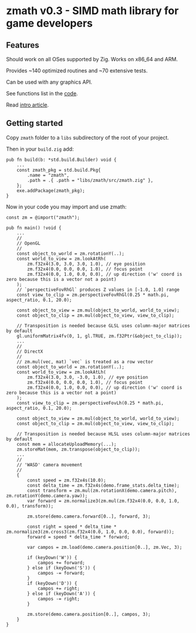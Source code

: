 # zmath v0.3 - SIMD math library for game developers

## Features

Should work on all OSes supported by Zig. Works on x86_64 and ARM.

Provides ~140 optimized routines and ~70 extensive tests.

Can be used with any graphics API.

See functions list in the [code](https://github.com/michal-z/zig-gamedev/blob/main/libs/zmath/src/zmath.zig).

Read [intro article](https://github.com/michal-z/zig-gamedev/wiki/Fast,-multi-platform,-SIMD-math-library-in-Zig).

## Getting started

Copy `zmath` folder to a `libs` subdirectory of the root of your project.

Then in your `build.zig` add:

```zig
pub fn build(b: *std.build.Builder) void {
    ...
    const zmath_pkg = std.build.Pkg{
        .name = "zmath",
        .path = .{ .path = "libs/zmath/src/zmath.zig" },
    };
    exe.addPackage(zmath_pkg);
}
```

Now in your code you may import and use zmath:

```zig
const zm = @import("zmath");

pub fn main() !void {
    ...
    //
    // OpenGL
    //
    const object_to_world = zm.rotationY(..);
    const world_to_view = zm.lookAtRh(
        zm.f32x4(3.0, 3.0, 3.0, 1.0), // eye position
        zm.f32x4(0.0, 0.0, 0.0, 1.0), // focus point
        zm.f32x4(0.0, 1.0, 0.0, 0.0), // up direction ('w' coord is zero because this is a vector not a point)
    );
    // `perspectiveFovRhGl` produces Z values in [-1.0, 1.0] range
    const view_to_clip = zm.perspectiveFovRhGl(0.25 * math.pi, aspect_ratio, 0.1, 20.0);

    const object_to_view = zm.mul(object_to_world, world_to_view);
    const object_to_clip = zm.mul(object_to_view, view_to_clip);

    // Transposition is needed because GLSL uses column-major matrices by default
    gl.uniformMatrix4fv(0, 1, gl.TRUE, zm.f32Ptr(&object_to_clip));
    ...
    //
    // DirectX
    //
    // zm.mul(vec, mat) `vec` is treated as a row vector
    const object_to_world = zm.rotationY(..);
    const world_to_view = zm.lookAtLh(
        zm.f32x4(3.0, 3.0, -3.0, 1.0), // eye position
        zm.f32x4(0.0, 0.0, 0.0, 1.0), // focus point
        zm.f32x4(0.0, 1.0, 0.0, 0.0), // up direction ('w' coord is zero because this is a vector not a point)
    );
    const view_to_clip = zm.perspectiveFovLh(0.25 * math.pi, aspect_ratio, 0.1, 20.0);

    const object_to_view = zm.mul(object_to_world, world_to_view);
    const object_to_clip = zm.mul(object_to_view, view_to_clip);
    
    // Transposition is needed because HLSL uses column-major matrices by default
    const mem = allocateUploadMemory(...);
    zm.storeMat(mem, zm.transpose(object_to_clip));
    ...
    //
    // 'WASD' camera movement
    //
    {
        const speed = zm.f32x4s(10.0);
        const delta_time = zm.f32x4s(demo.frame_stats.delta_time);
        const transform = zm.mul(zm.rotationX(demo.camera.pitch), zm.rotationY(demo.camera.yaw));
        var forward = zm.normalize3(zm.mul(zm.f32x4(0.0, 0.0, 1.0, 0.0), transform));

        zm.store(demo.camera.forward[0..], forward, 3);

        const right = speed * delta_time * zm.normalize3(zm.cross3(zm.f32x4(0.0, 1.0, 0.0, 0.0), forward));
        forward = speed * delta_time * forward;

        var campos = zm.load(demo.camera.position[0..], zm.Vec, 3);

        if (keyDown('W')) {
            campos += forward;
        } else if (keyDown('S')) {
            campos -= forward;
        }
        if (keyDown('D')) {
            campos += right;
        } else if (keyDown('A')) {
            campos -= right;
        }

        zm.store(demo.camera.position[0..], campos, 3);
    }
}
```
